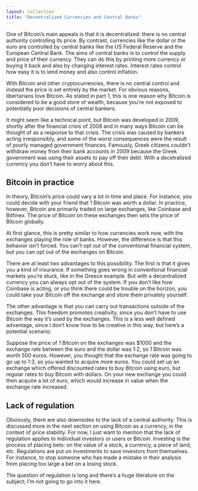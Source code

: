 ```yaml
---
layout: collection
title: "Decentralized Currencies and Central Banks"
---
```


<p>One of Bitcoin’s main appeals is that it is decentralized: there is no central authority controlling its price. By contrast, currencies like the dollar or the euro are controlled by central banks like the US Federal Reserve and the European Central Bank. The aims of central banks is to control the supply and price of their currency. They can do this by printing more currency or buying it back and also by changing interest rates. Interest rates control how easy it is to lend money and also control inflation.</p>

<p>With Bitcoin and other cryptocurrencies, there is no central control and instead the price is set entirely by the market. For obvious reasons, libertarians love Bitcoin. As stated in part 1, this is one reason why Bitcoin is considered to be a good store of wealth, because you’re not exposed to potentially poor decisions of central bankers.</p>

<p>It might seem like a technical point, but Bitcoin was developed in 2009, shortly after the financial crisis of 2008 and in many ways Bitcoin can be thought of as a response to that crisis. The crisis was caused by bankers acting irresponsibly, and some of the worst consequences were the result of poorly managed government finances. Famously, Greek citizens couldn’t withdraw money from their bank accounts in 2009 because the Greek government was using their assets to pay off their debt. With a decetralized currency you don’t have to worry about this.</p>

<h2>Bitcoin in practice</h2>

<p>In theory, Bitcoin’s price could vary a lot in time and place. For instance, you could decide with your friend that 1 Bitcoin was worth a dollar. In practice, however, Bitcoin are primarily traded on large exchanges, like Coinbase and Bitfinex. The price of Bitcoin on these exchanges then sets the price of Bitcoin globally.</p>

<p>At first glance, this is pretty similar to how currencies work now, with the exchanges playing the role of banks. However, the difference is that this behavior isn’t forced. You can’t opt out of the conventional financial system, but you can opt out of the exchanges on Bitcoin.</p>

<p>There are at least two advantages to this possibility. The first is that it gives you a kind of insurance. If something goes wrong in conventional financial markets you’re stuck, like in the Greece example. But with a decentralized currency you can always opt out of the system. If you don’t like how Coinbase is acting, or you think there could be trouble on the horizon, you could take your Bitcoin off the exchange and store them privately yourself.</p>

<p>The other advantage is that you can carry out transactions outside of the exchanges. This freedom promotes creativity, since you don’t have to use Bitcoin the way it’s used by the exchanges. This is a less well defined advantage, since I don’t know how to be creative in this way, but here’s a potential scenario:</p>

<p>Suppose the price of 1 Bitcoin on the exchanges was $1000 and the exchange rate between the euro and the dollar was 1:2, so 1 Bitcoin was worth 500 euros. However, you thought that the exchange rate was going to go up to 1:3, so you wanted to acquire more euros. You could set up an exchange which offered discounted rates to buy Bitcoin using euro, but regular rates to buy Bitcoin with dollars. On your new exchange you could then acquire a lot of euro, which would increase in value when the exchange rate increased.</p>

<h2>Lack of regulation</h2>

<p>Obviously, there are also downsides to the lack of a central authority. This is discussed more in the next section on using Bitcoin as a currency, in the context of price stability. For now, I just want to mention that the lack of regulation applies to individual investors or users or Bitcoin. Investing is the process of placing bets: on the value of a stock, a currency, a piece of land, etc. Regulations are put on investments to save investors from themselves. For instance, to stop someone who has made a mistake in their analysis from placing too large a bet on a losing stock.</p>

<p>The question of regulation is long and there’s a huge literature on the subject; I’m not going to go into it here.</p>















